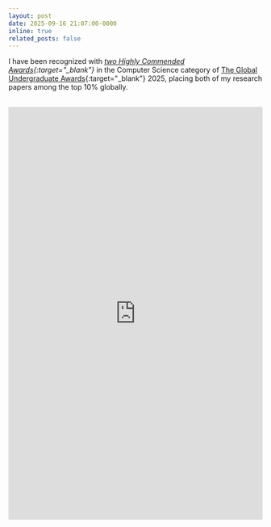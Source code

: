 ```yaml
---
layout: post
date: 2025-09-16 21:07:00-0000
inline: true
related_posts: false
---
```


I have been recognized with *[two Highly Commended Awards](https://undergraduateawards.com/2025_highlycommended/){:target="_blank"}* in the Computer Science category of [The Global Undergraduate Awards](https://undergraduateawards.com/){:target="_blank"} 2025, placing both of my research papers among the top 10% globally.

<br>
<div class="mb-3">
    <iframe src="https://www.linkedin.com/embed/feed/update/urn:li:share:7365956281796366336" height="817" width="504" frameborder="0" allowfullscreen="" title="Embedded post"></iframe>
</div>